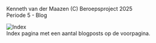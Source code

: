 Kenneth van der Maazen (C) Beroepsproject 2025  
Periode 5 - Blog  

![Index](./index.png)  
Index pagina met een aantal blogposts op de voorpagina.  
